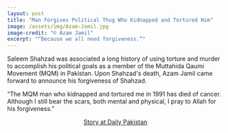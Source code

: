 ```yaml
---
layout: post
title: "Man Forgives Political Thug Who Kidnapped and Tortured Him"
image: /assets/img/Azam-Jamil.jpg
image-credit: "© Azam Jamil"
excerpt: "“Because we all need forgiveness.”"
---
```

<p>Saleem Shahzad was associated a long history of using torture and murder to accomplish his political goals as a member of the Muttahida Qaumi Movement (MQM) in Pakistan. Upon Shahzad's death, Azam Jamil came forward to announce his forgiveness of Shahzad.</p>

<p>“The MQM man who kidnapped and tortured me in 1991 has died of cancer. Although I still bear the scars, both mental and physical, I pray to Allah for his forgiveness.”</p>

<p align="center"><a href="https://en.dailypakistan.com.pk/08-Jul-2018/man-kidnapped-tortured-by-mqm-s-saleem-shehzad-forgives-him-after-death-from-cancer"> Story at Daily Pakistan </a></p>
